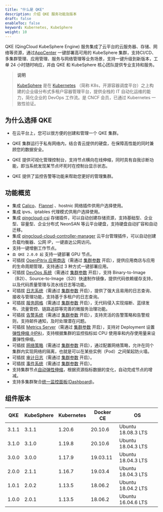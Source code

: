 ```yaml
---
title: "什么是 QKE"
description: 介绍 QKE 服务功能及版本
draft: false
enableToc: false
keyword: Kubernetes, KubeSphere
weight: 10
---
```


QKE (QingCloud KubeSphere Engine) 服务集成了云平台的云服务器、存储、网络等资源，通过[AppCenter](https://appcenter.qingcloud.com/) 一键部署高可用的 KubeSphere 集群，支持CI/CD、多集群管理、应用管理、服务与网络管理等业务场景，支持一键升级到新版本，工单 24 小时随时响应，并由 QKE 和 KubeSphere 核心团队提供专业支持和服务。

> **说明**
>
> [KubeSphere](https://kubesphere.io/) 是在 [Kubernetes](https://kubernetes.io/) （简称 K8s，开源容器调度平台）之上构建的企业级分布式多租户容器管理平台，提供全栈的 IT 自动化运维的能力，简化企业的 DevOps 工作流。是 CNCF 会员，已通过 Kubernetes 一致性验证。

## 为什么选择 QKE

- 在云平台上，您可以很方便的创建和管理一个 QKE 集群。
- QKE 集群运行于私有网络内，结合青云提供的硬盘，在保障高性能的同时兼顾您的数据安全。

- QKE 提供可视化管理控制台，支持节点横向在线伸缩，同时具有自我诊断功能，即当系统发现某节点坏死时在控制台显示状态。 

- QKE 提供了监控告警等功能来帮助您更好的管理集群。

## 功能概览

- 集成 [Calico](https://www.projectcalico.org/)、[Flannel](https://github.com/coreos/flannel) 、hostnic 网络插件供用户选择使用。
- 集成 ipvs、iptables 代理模式供用户选择使用。
- 集成 [qingcloud-csi](https://github.com/yunify/qingcloud-csi) 存储插件，可以自动创建存储资源，支持基础型、企业型、容量型、企业分布式 NeonSAN 等云平台硬盘，支持硬盘自动扩容和自动迁移。
- 集成 [qingcloud-cloud-controller-manager](https://github.com/yunify/qingcloud-cloud-controller-manager) 云平台管理插件，可以自动创建负载均衡器、公网 IP，一键直达公网访问。
- 支持一键增删工作节点。
- `自 QKE 2.0.0 起` 支持一键部署 GPU 节点。
- 可插拔 [OpenPitrix 应用商店](https://kubesphere.com.cn/docs/pluggable-components/app-store/)（需通过 [集群参数](/container/qke/manual/mgt_cluster/paras_cfg/) 开启），提供应用商店与应用的生命周期管理，支持通过 3 种方式一键部署应用。
- 可插拔 [DevOps 系统](https://kubesphere.com.cn/docs/pluggable-components/devops/)（需通过 [集群参数](/container/qke/manual/mgt_cluster/paras_cfg/) 开启），支持 Binary-to-Image（B2I）、Source-to-Image（S2I）快速制作镜像，提供代码依赖缓存支持，以及代码质量管理与流水线日志等功能。
- 可插拔 [日志系统](https://kubesphere.com.cn/docs/pluggable-components/logging/)（需通过 [集群参数](/container/qke/manual/mgt_cluster/paras_cfg/) 开启），提供了强大且易用的日志查询、接收与管理功能，支持基于多租户的日志查询。
- 可插拔 [服务网格](https://kubesphere.com.cn/docs/pluggable-components/service-mesh/)（需通过 [集群参数](/container/qke/manual/mgt_cluster/paras_cfg/) 开启），无代码侵入实现熔断、蓝绿发布、流量管控、链路追踪等完善的微服务治理功能。
- 可插拔 [告警系统](https://kubesphere.com.cn/docs/pluggable-components/alerting/)（需通过 [集群参数](/container/qke/manual/mgt_cluster/paras_cfg/) 开启），支持灵活的告警策略和告警规则，支持邮件通知，及时处理潜在问题。
- 可插拔 [Metrics Server](https://kubesphere.com.cn/docs/pluggable-components/metrics-server/)（需通过 [集群参数](/container/qke/manual/mgt_cluster/paras_cfg/) 开启），支持对 Deployment 设置[弹性伸缩 (HPA)](https://kubernetes.io/docs/tasks/run-application/horizontal-pod-autoscale-walkthrough/)，支持根据集群的监控指标如 CPU 使用率和内存使用量来设置弹性伸缩。
- 可插拔 [网络策略](https://kubesphere.com.cn/docs/pluggable-components/network-policy/)（需通过 [集群参数](/container/qke/manual/mgt_cluster/paras_cfg/) 开启），通过配置网络策略，允许在同个集群内实现网络的隔离，也就是可以在某些实例（Pod）之间架起防火墙。
- 可插拔 [审计日志](https://kubesphere.com.cn/docs/pluggable-components/auditing-logs/)（需通过 [集群参数](/container/qke/manual/mgt_cluster/paras_cfg/) 开启）。
- 可插拔 [事件系统](https://kubesphere.com.cn/docs/pluggable-components/events/)（需通过 [集群参数](/container/qke/manual/mgt_cluster/paras_cfg/) 开启）。
- 支持集群节点[自动弹性伸缩](/operation/autoscaling/intro/intro/)，根据资源指标数据的变化，自动完成节点的增减。
- 支持多集群聚合[统一监控面板(Dashboard)](/monitor_service/cloudsat/intro/intro/#dashboard)。

## 组件版本

| QKE   | KubeSphere | Kubernetes | Docker CE | OS                 |
| ----- | ---------- | ---------- | --------- | ------------------ |
| 3.1.1 | 3.1.1      | 1.20.6     | 20.10.6   | Ubuntu 18.08.3 LTS |
| 3.1.0 | 3.1.0      | 1.19.8     | 20.10.6   | Ubuntu 18.04.3 LTS |
| 3.0.0 | 3.0.0      | 1.17.9     | 19.03.11  | Ubuntu 18.04.3 LTS |
| 2.0.0 | 2.1.1      | 1.16.7     | 19.03.4   | Ubuntu 18.04.3 LTS |
| 1.0.1 | 2.0.2      | 1.13.5     | 18.06.2   | Ubuntu 18.04.2 LTS |
| 1.0.0 | 2.0.1      | 1.13.5     | 18.06.2   | Ubuntu 16.04.6 LTS |

